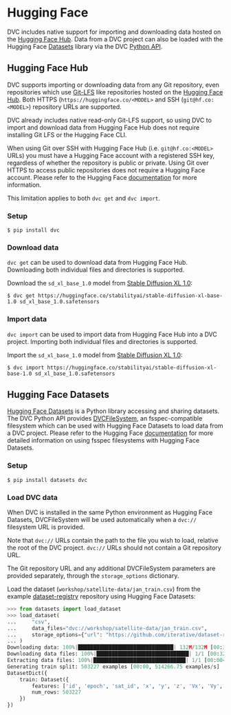 # Hugging Face

DVC includes native support for importing and downloading data hosted on the
[Hugging Face Hub](https://huggingface.co/docs/hub/index). Data from a <abbr>DVC
project</abbr> can also be loaded with the Hugging Face
[Datasets](https://huggingface.co/docs/datasets/index) library via the DVC
[Python API](/doc/api-reference).

## Hugging Face Hub

DVC supports importing or downloading data from any Git repository, even
repositories which use [Git-LFS](https://git-lfs.com/) like repositories hosted
on the [Hugging Face Hub](https://huggingface.co/docs/hub/index). Both HTTPS
(`https://huggingface.co/<MODEL>` and SSH (`git@hf.co:<MODEL>`) repository URLs
are supported.

<admon type="tip">

DVC already includes native read-only Git-LFS support, so using DVC to import
and download data from Hugging Face Hub does not require installing Git LFS or
the Hugging Face CLI.

</admon>

<admon type="info">

When using Git over SSH with Hugging Face Hub (i.e. `git@hf.co:<MODEL>` URLs)
you must have a Hugging Face account with a registered SSH key, regardless of
whether the repository is public or private. Using Git over HTTPS to access
public repositories does not require a Hugging Face account. Please refer to the
Hugging Face [documentation](https://huggingface.co/docs/hub/security-git-ssh)
for more information.

This limitation applies to both `dvc get` and `dvc import`.

</admon>

### Setup

```cli
$ pip install dvc
```

### Download data

`dvc get` can be used to download data from Hugging Face Hub. Downloading both
individual files and directories is supported.

Download the `sd_xl_base_1.0` model from
[Stable Diffusion XL 1.0](https://huggingface.co/stabilityai/stable-diffusion-xl-base-1.0):

```cli
$ dvc get https://huggingface.co/stabilityai/stable-diffusion-xl-base-1.0 sd_xl_base_1.0.safetensors
```

### Import data

`dvc import` can be used to import data from Hugging Face Hub into a <abbr>DVC
project</abbr>. Importing both individual files and directories is supported.

Import the `sd_xl_base_1.0` model from
[Stable Diffusion XL 1.0](https://huggingface.co/stabilityai/stable-diffusion-xl-base-1.0):

```cli
$ dvc import https://huggingface.co/stabilityai/stable-diffusion-xl-base-1.0 sd_xl_base_1.0.safetensors
```

## Hugging Face Datasets

[Hugging Face Datasets](https://huggingface.co/docs/datasets/index) is a Python
library accessing and sharing datasets. The DVC Python API provides
[DVCFileSystem](/doc/api-reference/dvcfilesystem), an fsspec-compatible
filesystem which can be used with Hugging Face Datasets to load data from a
<abbr>DVC project</abbr>. Please refer to the Hugging Face
[documentation](https://huggingface.co/docs/datasets/main/en/filesystems) for
more detailed information on using fsspec filesystems with Hugging Face
Datasets.

### Setup

```cli
$ pip install datasets dvc
```

### Load DVC data

When DVC is installed in the same Python environment as Hugging Face Datasets,
DVCFileSystem will be used automatically when a `dvc://` filesystem URL is
provided.

<admon type="tip">

Note that `dvc://` URLs contain the path to the file you wish to load, relative
the root of the DVC project. `dvc://` URLs should not contain a Git repository
URL.

The Git repository URL and any additional DVCFileSystem parameters are provided
separately, through the `storage_options` dictionary.

</admon>

Load the dataset (`workshop/satellite-data/jan_train.csv`) from the example
[dataset-registry](https://github.com/iterative/dataset-registry) repository
using Hugging Face Datasets:

```python
>>> from datasets import load_dataset
>>> load_dataset(
...     "csv",
...     data_files="dvc://workshop/satellite-data/jan_train.csv",
...     storage_options={"url": "https://github.com/iterative/dataset-registry.git"}
... )
Downloading data: 100%|███████████████████████████████| 132M/132M [00:30<00:00, 4.32MB/s]
Downloading data files: 100%|██████████████████████████████| 1/1 [00:32<00:00, 32.17s/it]
Extracting data files: 100%|██████████████████████████████| 1/1 [00:00<00:00, 443.84it/s]
Generating train split: 503227 examples [00:00, 514266.75 examples/s]
DatasetDict({
    train: Dataset({
        features: ['id', 'epoch', 'sat_id', 'x', 'y', 'z', 'Vx', 'Vy', 'Vz', 'x_sim', 'y_sim', 'z_sim', 'Vx_sim', 'Vy_sim', 'Vz_sim'],
        num_rows: 503227
    })
})
```
